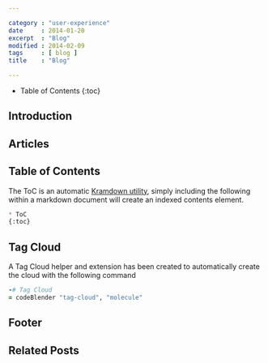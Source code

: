 ```yaml
---

category : "user-experience"
date     : 2014-01-20
excerpt  : "Blog"
modified : 2014-02-09
tags     : [ blog ]
title    : "Blog"

---
```


* Table of Contents
{:toc}

## Introduction

## Articles

## Table of Contents
The ToC is an automatic [Kramdown utility][], simply including the following
within a markdown document will create an indexed contents element.

~~~markdown
* ToC
{:toc}
~~~~

## Tag Cloud
A Tag Cloud helper and extension has been created to automatically create the cloud
with the following command

~~~ruby
-# Tag Cloud
= codeBlender "tag-cloud", "molecule"
~~~

## Footer

## Related Posts
[Kramdown utility]:http://kramdown.gettalong.org/converter/html.html#toc
